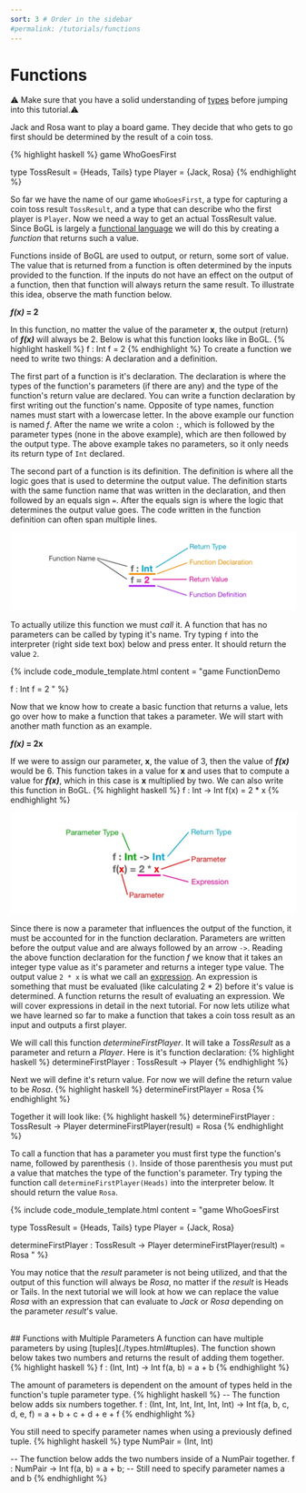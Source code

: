 ```yaml
---
sort: 3 # Order in the sidebar
#permalink: /tutorials/functions
---
```

 
# Functions

:warning: Make sure that you have a solid understanding of [types](./types) before jumping into this tutorial.:warning:

Jack and Rosa want to play a board game. They decide that who gets to go first should be determined by the result of a coin toss.

{% highlight haskell %}
game WhoGoesFirst

type TossResult = {Heads, Tails}
type Player = {Jack, Rosa}
{% endhighlight %}

So far we have the name of our game `WhoGoesFirst`, a type for capturing a coin toss result `TossResult`, and a type that can describe who the first player is `Player`. Now we need a way to get an actual TossResult value. Since BoGL is largely a [functional language](https://en.wikipedia.org/wiki/Functional_programming) we will do this by creating a _function_ that returns such a value. 

Functions inside of BoGL are used to output, or return, some sort of value. The value that is returned from a function is often determined by the inputs provided to the function. 
If the inputs do not have an effect on the output of a function, then that function will always return the same result. To illustrate this idea, observe the math function below.

**_f(x)_ = 2**

In this function, no matter the value of the parameter **x**, the output (return) of **_f(x)_** will always be 2. Below is what this function looks like in BoGL.
{% highlight haskell %}
f : Int
f = 2
{% endhighlight %}
To create a function we need to write two things: A declaration and a definition.

The first part of a function is it's declaration. The declaration is where the types of the function's parameters (if there are any) and the type of the function's return value are declared. You can write a function declaration by first writing out the function's name. Opposite of type names, function names must start with a lowercase letter. In the above example our function is named _f_. After the name we write a colon `:`, which is followed by the parameter types (none in the above example), which are then followed by the output type. The above example takes no parameters, so it only needs its return type of `Int` declared.

The second part of a function is its definition. The definition is where all the logic goes that is used to determine the output value. The definition starts with the same function name that was written in the declaration, and then followed by an equals sign `=`. After the equals sign is where the logic that determines the output value goes. The code written in the function definition can often span multiple lines.

![Anatomy of a parameterless function](../imgs/functions-no-parameter-function-anatomy.jpg)

To actually utilize this function we must _call_ it. A function that has no parameters can be called by typing it's name. Try typing `f` into the interpreter (right side text box) below and press enter. It should return the value `2`.

{% include code_module_template.html 
content = "game FunctionDemo

f : Int
f = 2
"
%}

Now that we know how to create a basic function that returns a value, lets go over how to make a function that takes a parameter. We will start with another math function as an example.

**_f(x)_ = 2x**

If we were to assign our parameter, **x**, the value of 3, then the value of **_f(x)_** would be 6. This function takes in a value for **x** and uses that to compute a value for **_f(x)_**, which in this case is **x** multiplied by two. We can also write this function in BoGL.
{% highlight haskell %}
f : Int -> Int
f(x) = 2 * x
{% endhighlight %}

![function with parameter anatomy](../imgs/functions-function-with-parameter-anatomy.jpg)

Since there is now a parameter that influences the output of the function, it must be accounted for in the function declaration. Parameters are written before the output value and are always followed by an arrow `->`. Reading the above function declaration for the function _f_ we know that it takes an integer type value as it's parameter and returns a integer type value.
The output value `2 * x` is what we call an [expression](https://en.wikipedia.org/wiki/Expression_%28computer_science%29). An expression is something that must be evaluated (like calculating 2 * 2) before it's value is determined. A function returns the result of evaluating an expression. We will cover expressions in detail in the next tutorial. For now lets utilize what we have learned so far to make a function that takes a coin toss result as an input and outputs a first player.

We will call this function _determineFirstPlayer_. It will take a _TossResult_ as a parameter and return a _Player_. Here is it's function declaration:
{% highlight haskell %}
determineFirstPlayer : TossResult -> Player
{% endhighlight %}

Next we will define it's return value. For now we will define the return value to be _Rosa_.
{% highlight haskell %}
determineFirstPlayer = Rosa
{% endhighlight %}

Together it will look like:
{% highlight haskell %}
determineFirstPlayer : TossResult -> Player
determineFirstPlayer(result) = Rosa
{% endhighlight %}

To call a function that has a parameter you must first type the function's name, followed by parenthesis `()`. Inside of those parenthesis you must put a value that matches the type of the function's parameter. Try typing the function call `determineFirstPlayer(Heads)` into the interpreter below. It should return the value `Rosa`.

{% include code_module_template.html 
content = "game WhoGoesFirst

type TossResult = {Heads, Tails}
type Player = {Jack, Rosa}

determineFirstPlayer : TossResult -> Player
determineFirstPlayer(result) = Rosa
"
%}


You may notice that the _result_ parameter is not being utilized, and that the output of this function will always be _Rosa_, no matter if the _result_ is Heads or Tails. In the next tutorial we will look at how we can replace the value _Rosa_ with an expression that can evaluate to _Jack_ or _Rosa_ depending on the parameter _result_'s value. 

<br/>
## Functions with Multiple Parameters
A function can have multiple parameters by using [tuples](./types.html#tuples). The function shown below takes two numbers and returns the result of adding them together.
{% highlight haskell %}
f : (Int, Int) -> Int
f(a, b) = a + b
{% endhighlight %}

The amount of parameters is dependent on the amount of types held in the function's tuple parameter type.
{% highlight haskell %}
-- The function below adds six numbers together.
f : (Int, Int, Int, Int, Int, Int) -> Int
f(a, b, c, d, e, f) = a + b + c + d + e + f
{% endhighlight %}

You still need to specify parameter names when using a previously defined tuple.
{% highlight haskell %}
type NumPair = (Int, Int)

-- The function below adds the two numbers inside of a NumPair together.
f : NumPair -> Int
f(a, b) = a + b; -- Still need to specify parameter names a and b 
{% endhighlight %}



